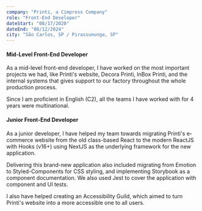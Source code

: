 ```yaml
---
company: "Printi, a Cimpress Company"
role: "Front-End Developer"
dateStart: "08/17/2020"
dateEnd: "08/12/2024"
city: "São Carlos, SP / Pirassununga, SP"
---
```


#### Mid-Level Front-End Developer

As a mid-level front-end developer, I have worked on the most important projects we had, like Printi's website, Decora Printi, InBox Printi, and the internal systems that gives support to our factory throughout the whole production process.

Since I am proficient in English (C2), all the teams I have worked with for 4 years were multinational.

#### Junior Front-End Developer

As a junior developer, I have helped my team towards migrating Printi's e-commerce website from the old class-based React to the modern ReactJS with Hooks (v16+) using NextJS as the underlying framework for the new application.

Delivering this brand-new application also included migrating from Emotion to Styled-Components for CSS styling, and implementing Storybook as a component documentation. We also used Jest to cover the application with component and UI tests.

I also have helped creating an Accessibility Guild, which aimed to turn Printi's website into a more accessible one to all users.
